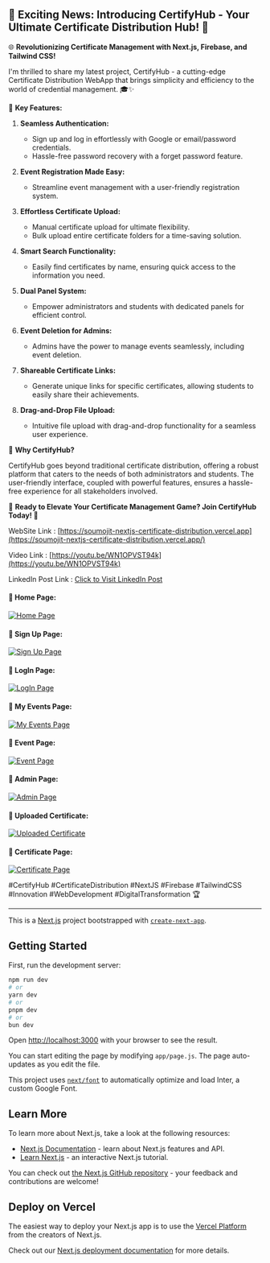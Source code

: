## 🚀 Exciting News: Introducing CertifyHub - Your Ultimate Certificate Distribution Hub! 🚀

🌐 **Revolutionizing Certificate Management with Next.js, Firebase, and Tailwind CSS!**

I'm thrilled to share my latest project, CertifyHub - a cutting-edge Certificate Distribution WebApp that brings simplicity and efficiency to the world of credential management. 🎓✨

🔑 **Key Features:**

1. **Seamless Authentication:**

   - Sign up and log in effortlessly with Google or email/password credentials.
   - Hassle-free password recovery with a forget password feature.
2. **Event Registration Made Easy:**

   - Streamline event management with a user-friendly registration system.
3. **Effortless Certificate Upload:**

   - Manual certificate upload for ultimate flexibility.
   - Bulk upload entire certificate folders for a time-saving solution.
4. **Smart Search Functionality:**

   - Easily find certificates by name, ensuring quick access to the information you need.
5. **Dual Panel System:**

   - Empower administrators and students with dedicated panels for efficient control.
6. **Event Deletion for Admins:**

   - Admins have the power to manage events seamlessly, including event deletion.
7. **Shareable Certificate Links:**

   - Generate unique links for specific certificates, allowing students to easily share their achievements.
8. **Drag-and-Drop File Upload:**

   - Intuitive file upload with drag-and-drop functionality for a seamless user experience.

🎉 **Why CertifyHub?**

CertifyHub goes beyond traditional certificate distribution, offering a robust platform that caters to the needs of both administrators and students. The user-friendly interface, coupled with powerful features, ensures a hassle-free experience for all stakeholders involved.

🚀 **Ready to Elevate Your Certificate Management Game? Join CertifyHub Today! 🚀**

WebSite Link : [https://soumojit-nextjs-certificate-distribution.vercel.app](https://soumojit-nextjs-certificate-distribution.vercel.app/)

Video Link : [https://youtu.be/WN1OPVST94k](https://youtu.be/WN1OPVST94k)

LinkedIn Post Link : [Click to Visit LinkedIn Post](https://www.linkedin.com/posts/soumojit-shome_certifyhub-certificatedistribution-nextjs-activity-7144924837470191616-Z34S)



#### 🚀 Home Page:
[![Home Page](./assets/home.png)]()

#### 🚀 Sign Up Page:
[![Sign Up Page](./assets/signup.png)]()

#### 🚀 LogIn Page:
[![LogIn Page](./assets/login.png)]()

#### 🚀 My Events Page:
[![My Events Page](./assets/myevents.png)]()

#### 🚀 Event Page:
[![Event Page](./assets/event.png)]()

#### 🚀 Admin Page:
[![Admin Page](./assets/adminpanel.png)]()

#### 🚀 Uploaded Certificate:
[![Uploaded Certificate](./assets/uploadedcertificate.png)]()

#### 🚀 Certificate Page:
[![Certificate Page](./assets/certificatepage.png)]()



#CertifyHub #CertificateDistribution #NextJS #Firebase #TailwindCSS #Innovation #WebDevelopment #DigitalTransformation 🏆

---

This is a [Next.js](https://nextjs.org/) project bootstrapped with [`create-next-app`](https://github.com/vercel/next.js/tree/canary/packages/create-next-app).

## Getting Started

First, run the development server:

```bash
npm run dev
# or
yarn dev
# or
pnpm dev
# or
bun dev
```

Open [http://localhost:3000](http://localhost:3000) with your browser to see the result.

You can start editing the page by modifying `app/page.js`. The page auto-updates as you edit the file.

This project uses [`next/font`](https://nextjs.org/docs/basic-features/font-optimization) to automatically optimize and load Inter, a custom Google Font.

## Learn More

To learn more about Next.js, take a look at the following resources:

- [Next.js Documentation](https://nextjs.org/docs) - learn about Next.js features and API.
- [Learn Next.js](https://nextjs.org/learn) - an interactive Next.js tutorial.

You can check out [the Next.js GitHub repository](https://github.com/vercel/next.js/) - your feedback and contributions are welcome!

## Deploy on Vercel

The easiest way to deploy your Next.js app is to use the [Vercel Platform](https://vercel.com/new?utm_medium=default-template&filter=next.js&utm_source=create-next-app&utm_campaign=create-next-app-readme) from the creators of Next.js.

Check out our [Next.js deployment documentation](https://nextjs.org/docs/deployment) for more details.
